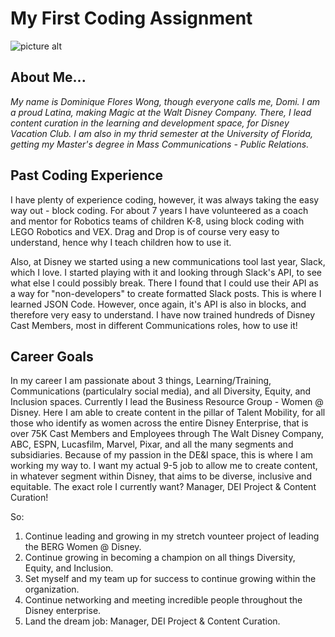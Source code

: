 # My First Coding Assignment

![picture alt](https://media.giphy.com/media/rQe5QEIIodLWcrBwbz/giphy.gif "Latina Pride")

## About Me...

*My name is Dominique Flores Wong, though everyone calls me, Domi. I am a proud Latina, making Magic at the Walt Disney Company. There, I lead content curation in the learning and development space, for Disney Vacation Club. I am also in my thrid semester at the University of Florida, getting my Master's degree in Mass Communications - Public Relations.*

## Past Coding Experience
I have plenty of experience coding, however, it was always taking the easy way out - block coding. 
For about 7 years I have volunteered as a coach and mentor for Robotics teams of children K-8, using block coding with LEGO Robotics and VEX. Drag and Drop is of course very easy to understand, hence why I teach children how to use it.

Also, at Disney we started using a new communications tool last year, Slack, which I love. I started playing with it and looking through Slack's API, to see what else I could possibly break. There I found that I could use their API as a way for "non-developers" to create formatted Slack posts. This is where I learned JSON Code. However, once again, it's API is also in blocks, and therefore very easy to understand. I have now trained hundreds of Disney Cast Members, most in different Communications roles, how to use it!

## Career Goals

In my career I am passionate about 3 things, Learning/Training, Communications (particulalry social media), and all Diversity, Equity, and Inclusion spaces. Currently I lead the Business Resource Group - Women @ Disney.  Here I am able to create content in the pillar of Talent Mobility, for all those who identify as women across the entire Disney Enterprise, that is over 75K Cast Members and Employees through The Walt Disney Company, ABC, ESPN, Lucasfilm, Marvel, Pixar, and all the many segments and subsidiaries. Because of my passion in the DE&I space, this is where I am working my way to. I want my actual 9-5 job to allow me to create content, in whatever segment within Disney, that aims to be diverse, inclusive and equitable. The exact role I currently want? Manager, DEI Project & Content Curation!

So:

1. Continue leading and growing in my stretch vounteer project of leading the BERG Women @ Disney.
2. Continue growing in becoming a champion on all things Diversity, Equity, and Inclusion.
3. Set myself and my team up for success to continue growing within the organization.
4. Continue networking and meeting incredible people throughout the Disney enterprise.
5. Land the dream job: Manager, DEI Project & Content Curation. 
